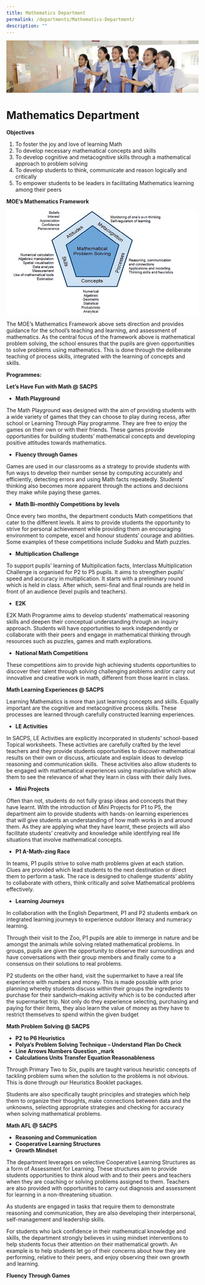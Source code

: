 ```yaml
---
title: Mathematics Department
permalink: /departments/Mathematics-Department/
description: ""
---
```

![](/images/Departments.jpg)

Mathematics Department
======================

<b>Objectives</b>

1.  To foster the joy and love of learning Math
2.  To develop necessary mathematical concepts and skills
3.  To develop cognitive and metacognitive skills through a mathematical approach to problem solving
4.  To develop students to think, communicate and reason logically and critically
5.  To empower students to be leaders in facilitating Mathematics learning among their peers

<b>MOE’s Mathematics Framework</b>

![](/images/MathDept1.png)

The MOE’s Mathematics Framework above sets direction and provides guidance for the school’s teaching and learning, and assessment of mathematics. As the central focus of the framework above is mathematical problem solving, the school ensures that the pupils are given opportunities to solve problems using mathematics. This is done through the deliberate teaching of process skills, integrated with the learning of concepts and skills.

<b>Programmes:</b>

<b>Let’s Have Fun with Math @ SACPS</b> 

*   <b>Math Playground</b>

The Math Playground was designed with the aim of providing students with a wide variety of games that they can choose to play during recess, after school or Learning Through Play programme. They are free to enjoy the games on their own or with their friends. These games provide opportunities for building students’ mathematical concepts and developing positive attitudes towards mathematics.

*   <b>Fluency through Games</b>

Games are used in our classrooms as a strategy to provide students with fun ways to develop their number sense by computing accurately and efficiently, detecting errors and using Math facts repeatedly. Students’ thinking also becomes more apparent through the actions and decisions they make while paying these games.

*   <b>Math Bi-monthly Competitions by levels</b>

Once every two months, the department conducts Math competitions that cater to the different levels. It aims to provide students the opportunity to strive for personal achievement while providing them an encouraging environment to compete, excel and honour students’ courage and abilities. Some examples of these competitions include Sudoku and Math puzzles.

*   <b>Multiplication Challenge</b>

To support pupils’ learning of Multiplication facts, Interclass Multiplication Challenge is organised for P2 to P5 pupils. It aims to strengthen pupils’ speed and accuracy in multiplication. It starts with a preliminary round which is held in class. After which, semi-final and final rounds are held in front of an audience (level pupils and teachers).

*   <b>E2K</b>

E2K Math Programme aims to develop students’ mathematical reasoning skills and deepen their conceptual understanding through an inquiry approach. Students will have opportunities to work independently or collaborate with their peers and engage in mathematical thinking through resources such as puzzles, games and math explorations.

*   <b>National Math Competitions</b>

These competitions aim to provide high achieving students opportunities to discover their talent through solving challenging problems and/or carry out innovative and creative work in math, different from those learnt in class.

<b>Math Learning Experiences @ SACPS</b>

Learning Mathematics is more than just learning concepts and skills. Equally important are the cognitive and metacognitive process skills. These processes are learned through carefully constructed learning experiences.

*   <b>LE Activities</b>

In SACPS, LE Activities are explicitly incorporated in students’ school-based Topical worksheets. These activities are carefully crafted by the level teachers and they provide students opportunities to discover mathematical results on their own or discuss, articulate and explain ideas to develop reasoning and communication skills.  These activities also allow students to be engaged with mathematical experiences using manipulative which allow them to see the relevance of what they learn in class with their daily lives.

*   <b>Mini Projects</b>

Often than not, students do not fully grasp ideas and concepts that they have learnt. With the introduction of Mini Projects for P1 to P5, the department aim to provide students with hands-on learning experiences that will give students an understanding of how math works in and around them. As they are applying what they have learnt, these projects will also facilitate students’ creativity and knowledge while identifying real life situations that involve mathematical concepts.

*   <b>P1 A-Math-zing Race</b>

In teams, P1 pupils strive to solve math problems given at each station. Clues are provided which lead students to the next destination or direct them to perform a task. The race is designed to challenge students’ ability to collaborate with others, think critically and solve Mathematical problems effectively.

*   <b>Learning Journeys</b>

In collaboration with the English Department, P1 and P2 students embark on integrated learning journeys to experience outdoor literacy and numeracy learning.

Through their visit to the Zoo, P1 pupils are able to immerge in nature and be amongst the animals while solving related mathematical problems. In groups, pupils are given the opportunity to observe their surroundings and have conversations with their group members and finally come to a consensus on their solutions to real problems.

P2 students on the other hand, visit the supermarket to have a real life experience with numbers and money. This is made possible with prior planning whereby students discuss within their groups the ingredients to purchase for their sandwich–making activity which is to be conducted after the supermarket trip. Not only do they experience selecting, purchasing and paying for their items, they also learn the value of money as they have to restrict themselves to spend within the given budget

<b>Math Problem Solving @ SACPS</b>

*   <b>P2 to P6 Heuristics</b>
*   <b>Polya’s Problem Solving Technique – Understand Plan Do Check</b>
*   <b>Line Arrows Numbers Question \_mark</b>
*   <b>Calculations Units Transfer Equation Reasonableness</b>

Through Primary Two to Six, pupils are taught various heuristic concepts of tackling problem sums when the solution to the problems is not obvious. This is done through our Heuristics Booklet packages.

Students are also specifically taught principles and strategies which help them to organize their thoughts, make connections between data and the unknowns, selecting appropriate strategies and checking for accuracy when solving mathematical problems.


<b>Math AFL @ SACPS</b>

*   <b>Reasoning and Communication</b>
*   <b>Cooperative Learning Structures</b>
*   <b>Growth Mindset</b>

The department leverages on selective Cooperative Learning Structures as a form of Assessment for Learning. These structures aim to provide students opportunities to think aloud with and to their peers and teachers when they are coaching or solving problems assigned to them. Teachers are also provided with opportunities to carry out diagnosis and assessment for learning in a non-threatening situation.

As students are engaged in tasks that require them to demonstrate reasoning and communication, they are also developing their interpersonal, self-management and leadership skills.

For students who lack confidence in their mathematical knowledge and skills, the department strongly believes in using mindset interventions to help students focus their attention on their mathematical growth. An example is to help students let go of their concerns about how they are performing, relative to their peers, and enjoy observing their own growth and learning.

<b>Fluency Through Games</b>